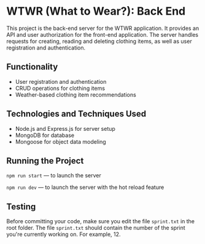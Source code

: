 # WTWR (What to Wear?): Back End

This project is the back-end server for the WTWR application. It provides an API and user authorization for the front-end application. The server handles requests for creating, reading and deleting clothing items, as well as user registration and authentication.

## Functionality

- User registration and authentication
- CRUD operations for clothing items
- Weather-based clothing item recommendations

## Technologies and Techniques Used

- Node.js and Express.js for server setup
- MongoDB for database
- Mongoose for object data modeling

## Running the Project

`npm run start` — to launch the server

`npm run dev` — to launch the server with the hot reload feature

## Testing

Before committing your code, make sure you edit the file `sprint.txt` in the root folder. The file `sprint.txt` should contain the number of the sprint you're currently working on. For example, 12.
